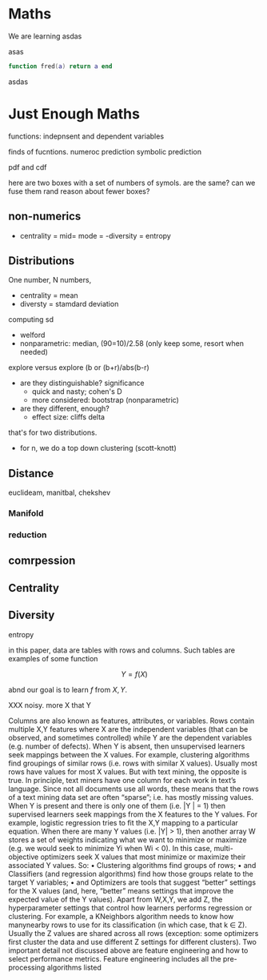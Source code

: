 # Maths

We are learning 
 asdas

asas

```lua
function fred(a) return a end
```

asdas
# Just Enough Maths

functions:
indepnsent and dependent variables

finds of fucntions. numeroc prediction symbolic prediction


pdf and cdf

here are two boxes with a set of numbers of symols. are the same? can we fuse them rand reason about fewer boxes?

## non-numerics

- centrality = mid= mode
= -diversity = entropy

## Distributions

One number, N numbers, 
- centrality = mean 
- diversty = stamdard deviation 

computing sd
- welford
- nonparametric: median, (90=10)/2.58 (only keep some, resort when needed)

explore versus explore (b or (b+r)/abs(b-r)

- are they distinguishable? significance
  - quick and nasty; cohen's D
  - more considered: bootstrap (nonparametric)
- are they different, enough?
  - effect size: cliffs delta

that's for two distributions.
- for n, we do a top down clustering (scott-knott)

## Distance
euclideam, manitbal, chekshev

### Manifold
### reduction
## comrpession

## Centrality

## Diversity
 entropy

in this paper, data are tables with rows and columns. Such tables are
examples of some function

$$Y=f(X)$$

abnd our goal is to learn $f$ from $X,Y$. 

XXX noisy. more X that Y

Columns are
also known as features, attributes, or variables. Rows contain
multiple X,Y features where X are the independent variables (that
can be observed, and sometimes controlled) while Y are the dependent
variables (e.g. number of defects). When Y is absent, then unsupervised
learners seek mappings between the X values. For example, clustering
algorithms find groupings of similar rows (i.e. rows with similar
X values). Usually most rows have values for most X values. But
with text mining, the opposite is true. In principle, text miners
have one column for each work in text’s language. Since not all
documents use all words, these means that the rows of a text mining
data set are often “sparse”; i.e. has mostly missing values. When
Y is present and there is only one of them (i.e. |Y | = 1) then
supervised learners seek mappings from the X features to the Y
values. For example, logistic regression tries to fit the X,Y mapping
to a particular equation. When there are many Y values (i.e. |Y| >
1), then another array W stores a set of weights indicating what
we want to minimize or maximize (e.g. we would seek to minimize Yi
when Wi < 0). In this case, multi-objective optimizers seek X values
that most minimize or maximize their associated Y values. So: •
Clustering algorithms find groups of rows; • and Classifiers (and
regression algorithms) find how those groups relate to the target
Y variables; • and Optimizers are tools that suggest “better”
settings for the X values (and, here, “better” means settings that
improve the expected value of the Y values). Apart from W,X,Y, we
add Z, the hyperparameter settings that control how learners performs
regression or clustering. For example, a KNeighbors algorithm needs
to know how manynearby rows to use for its classification (in which
case, that k ∈ Z). Usually the Z values are shared across all rows
(exception: some optimizers first cluster the data and use different
Z settings for different clusters). Two important detail not discussed
above are feature engineering and how to select performance metrics.
Feature engineering includes all the pre-processing algorithms
listed

